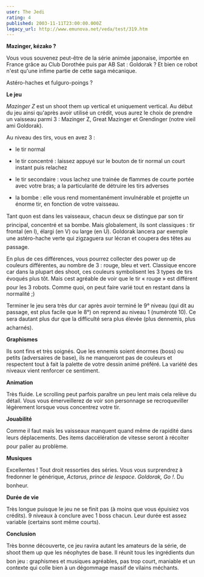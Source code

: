 ```yaml
---
user: The Jedi
rating: 4
published: 2003-11-11T23:00:00.000Z
legacy_url: http://www.emunova.net/veda/test/319.htm
---
```

**Mazinger, kézako ?**  

Vous vous souvenez peut-être de la série animée japonaise, importée en France grâce au Club Dorothée puis par AB Sat : Goldorak ? Et bien ce robot n'est qu'une infime partie de cette saga mécanique.  

Astéro-haches et fulguro-poings ?  

  

  

**Le jeu**  

_Mazinger Z_ est un shoot them up vertical et uniquement vertical. Au début du jeu ainsi qu'après avoir utilisé un crédit, vous aurez le choix de prendre un vaisseau parmi 3 : Mazinger Z, Great Mazinger et Grendinger (notre vieil ami Goldorak).  

Au niveau des tirs, vous en avez 3 :  

- le tir normal  

- le tir concentré : laissez appuyé sur le bouton de tir normal un court instant puis relachez  

- le tir secondaire : vous lachez une trainée de flammes de courte portée avec votre bras; a la particularité de détruire les tirs adverses  

- la bombe : elle vous rend momentanément invulnérable et projette un énorme tir, en fonction de votre vaisseau.  

  

Tant quon est dans les vaisseaux, chacun deux se distingue par son tir principal, concentré et sa bombe. Mais globalement, ils sont classiques : tir frontal (en I), élargi (en V) ou large (en U). Goldorak lancera par exemple une astéro-hache verte qui zigzaguera sur lécran et coupera des têtes au passage.  

En plus de ces différences, vous pourrez collecter des power up de couleurs différentes, au nombre de 3 : rouge, bleu et vert. Classique encore car dans la plupart des shoot, ces couleurs symbolisent les 3 types de tirs évoqués plus tôt. Mais cest agréable de voir que le tir « rouge » est différent pour les 3 robots. Comme quoi, on peut faire varié tout en restant dans la normalité ;)  

  

Terminer le jeu sera très dur car après avoir terminé le 9° niveau (qui dit au passage, est plus facile que le 8°) on reprend au niveau 1 (numéroté 10). Ce sera dautant plus dur que la difficulté sera plus élevée (plus dennemis, plus acharnés).  

  

  

**Graphismes**  

Ils sont fins et très soignés. Que les ennemis soient énormes (boss) ou petits (adversaires de base), ils ne manqueront pas de couleurs et respectent tout à fait la palette de votre dessin animé préféré. La variété des niveaux vient renforcer ce sentiment.  

  

  

**Animation**  

Très fluide. Le scrolling peut parfois paraître un peu lent mais cela relève du détail. Vous vous émerveillerez de voir son personnage se recroqueviller légèrement lorsque vous concentrez votre tir.   

  

  

**Jouabilité**  

Comme il faut mais les vaisseaux manquent quand même de rapidité dans leurs déplacements. Des items daccélération de vitesse seront à récolter pour palier au problème.  

  

  

**Musiques**  

Excellentes ! Tout droit ressorties des séries. Vous vous surprendrez à fredonner le générique, _Actarus, prince de lespace_. _Goldorak, Go !_. Du bonheur.  

  

  

**Durée de vie**  

Très longue puisque le jeu ne se finit pas (à moins que vous épuisiez vos crédits). 9 niveaux à conclure avec 1 boss chacun. Leur durée est assez variable (certains sont même courts).  

  

  

**Conclusion**  

Très bonne découverte, ce jeu ravira autant les amateurs de la série, de shoot them up que les néophytes de base. Il réunit tous les ingrédients dun bon jeu : graphismes et musiques agréables, pas trop court, maniable et un contexte qui colle bien à un dégommage massif de vilains méchants.